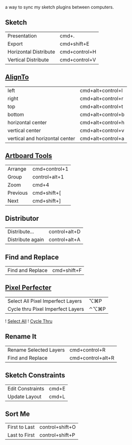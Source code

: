 a way to sync my sketch plugins between computers.

## Sketch
|||
|---|---|
|Presentation|cmd+.|
|Export|cmd+shift+E|
|Horizontal Distribute|cmd+control+H|
|Vertical Distribute|cmd+control+V|

## [AlignTo](https://github.com/LucienLee/AlignTo)
|||
|---|---|
|left|cmd+alt+control+l|
|right|cmd+alt+control+r|
|top|cmd+alt+control+t|
|bottom|cmd+alt+control+b|
|horizontal center|cmd+alt+control+h|
|vertical center|cmd+alt+control+v|
|vertical and horizontal center|cmd+alt+control+a|

## [Artboard Tools](https://github.com/frankko/Artboard-Tools)
|||
|---|---|
|Arrange|cmd+control+1|
|Group|control+alt+1|
|Zoom|cmd+4|
|Previous|cmd+shift+[|
|Next|cmd+shift+]|

## Distributor
|||
|---|---|
|Distribute...|control+alt+D|
|Distribute again|control+alt+A|

## Find and Replace
|||
|---|---|
|Find and Replace|cmd+shift+F|

## [Pixel Perfecter](https://github.com/swiadek/pixel-perfecter-sketch-plugin)
|||
|---|---|
|Select All Pixel Imperfect Layers|⌥⌘P|
|Cycle thru Pixel Imperfect Layers|⌃⌥⌘P|

! [Select All](https://github.com/swiadek/pixel-perfecter-sketch-plugin/raw/master/readme-all.gif)
! [Cycle Thru](https://github.com/swiadek/pixel-perfecter-sketch-plugin/raw/master/readme-one.gif)

## Rename It
|||
|---|---|
|Rename Selected Layers|cmd+control+R|
|Find and Replace|cmd+control+alt+R|

## Sketch Constraints
|||
|---|---|
|Edit Constraints|cmd+E|
|Update Layout|cmd+L|

## Sort Me
|||
|---|---|
|First to Last|control+shift+O|
|Last to First|control+shift+P|

